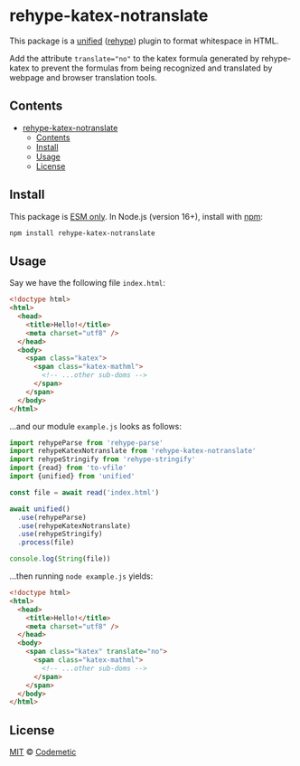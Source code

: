 # rehype-katex-notranslate

This package is a [unified][] ([rehype][]) plugin to format whitespace in HTML.

Add the attribute `translate="no"` to the katex formula generated by rehype-katex to prevent the formulas from being recognized and translated by webpage and browser translation tools.

## Contents

- [rehype-katex-notranslate](#rehype-katex-notranslate)
  - [Contents](#contents)
  - [Install](#install)
  - [Usage](#usage)
  - [License](#license)

## Install

This package is [ESM only][esm].
In Node.js (version 16+), install with [npm][]:

```sh
npm install rehype-katex-notranslate
```

## Usage

Say we have the following file `index.html`:

```html
<!doctype html>
<html>
  <head>
    <title>Hello!</title>
    <meta charset="utf8" />
  </head>
  <body>
    <span class="katex">
      <span class="katex-mathml">
        <!-- ...other sub-doms -->
      </span>
    </span>
  </body>
</html>
```

…and our module `example.js` looks as follows:

```js
import rehypeParse from 'rehype-parse'
import rehypeKatexNotranslate from 'rehype-katex-notranslate'
import rehypeStringify from 'rehype-stringify'
import {read} from 'to-vfile'
import {unified} from 'unified'

const file = await read('index.html')

await unified()
  .use(rehypeParse)
  .use(rehypeKatexNotranslate)
  .use(rehypeStringify)
  .process(file)

console.log(String(file))
```

…then running `node example.js` yields:

```html
<!doctype html>
<html>
  <head>
    <title>Hello!</title>
    <meta charset="utf8" />
  </head>
  <body>
    <span class="katex" translate="no">
      <span class="katex-mathml">
        <!-- ...other sub-doms -->
      </span>
    </span>
  </body>
</html>
```

## License

[MIT][license] © [Codemetic][author]

<!-- Definitions -->

[esm]: https://gist.github.com/sindresorhus/a39789f98801d908bbc7ff3ecc99d99c
[npm]: https://docs.npmjs.com/cli/install
[license]: license
[author]: https://dreams.plus
[unified]: https://github.com/unifiedjs/unified
[rehype]: https://github.com/rehypejs/rehype
